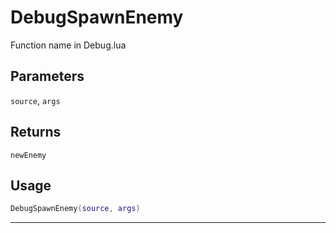 # DebugSpawnEnemy
Function name in Debug.lua
## Parameters
`source`, `args`
## Returns
`newEnemy`
## Usage
```lua
DebugSpawnEnemy(source, args)
```
---
